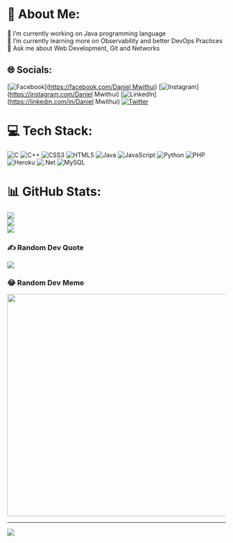 # 💫 About Me:
🔭 I’m currently working on Java programming language<br>🌱 I’m currently learning more on Observability and better DevOps Practices<br>💬 Ask me about  Web Development, Git and Networks


## 🌐 Socials:
[![Facebook](https://img.shields.io/badge/Facebook-%231877F2.svg?logo=Facebook&logoColor=white)]([https://facebook.com/Daniel Mwithui](https://www.linkedin.com/in/daniel-mwithui-86b358234/)) [![Instagram](https://img.shields.io/badge/Instagram-%23E4405F.svg?logo=Instagram&logoColor=white)](https://instagram.com/Daniel Mwithui) [![LinkedIn](https://img.shields.io/badge/LinkedIn-%230077B5.svg?logo=linkedin&logoColor=white)](https://linkedin.com/in/Daniel Mwithui) [![Twitter](https://img.shields.io/badge/Twitter-%231DA1F2.svg?logo=Twitter&logoColor=white)](https://twitter.com/Daniel_Mwithui) 

# 💻 Tech Stack:
![C](https://img.shields.io/badge/c-%2300599C.svg?style=for-the-badge&logo=c&logoColor=white) ![C++](https://img.shields.io/badge/c++-%2300599C.svg?style=for-the-badge&logo=c%2B%2B&logoColor=white) ![CSS3](https://img.shields.io/badge/css3-%231572B6.svg?style=for-the-badge&logo=css3&logoColor=white) ![HTML5](https://img.shields.io/badge/html5-%23E34F26.svg?style=for-the-badge&logo=html5&logoColor=white) ![Java](https://img.shields.io/badge/java-%23ED8B00.svg?style=for-the-badge&logo=java&logoColor=white) ![JavaScript](https://img.shields.io/badge/javascript-%23323330.svg?style=for-the-badge&logo=javascript&logoColor=%23F7DF1E) ![Python](https://img.shields.io/badge/python-3670A0?style=for-the-badge&logo=python&logoColor=ffdd54) ![PHP](https://img.shields.io/badge/php-%23777BB4.svg?style=for-the-badge&logo=php&logoColor=white) ![Heroku](https://img.shields.io/badge/heroku-%23430098.svg?style=for-the-badge&logo=heroku&logoColor=white) ![.Net](https://img.shields.io/badge/.NET-5C2D91?style=for-the-badge&logo=.net&logoColor=white) ![MySQL](https://img.shields.io/badge/mysql-%2300f.svg?style=for-the-badge&logo=mysql&logoColor=white)
# 📊 GitHub Stats:
![](https://github-readme-stats.vercel.app/api?username=Danielmwithui&theme=blueberry&hide_border=false&include_all_commits=true&count_private=true)<br/>
![](https://github-readme-streak-stats.herokuapp.com/?user=Danielmwithui&theme=blueberry&hide_border=false)<br/>
![](https://github-readme-stats.vercel.app/api/top-langs/?username=Danielmwithui&theme=blueberry&hide_border=false&include_all_commits=true&count_private=true&layout=compact)

### ✍️ Random Dev Quote
![](https://quotes-github-readme.vercel.app/api?type=horizontal&theme=radical)

### 😂 Random Dev Meme
<img src="https://random-memer.herokuapp.com/" width="512px"/>

---
[![](https://visitcount.itsvg.in/api?id=Danielmwithui&icon=6&color=1)](https://visitcount.itsvg.in)

<!-- Proudly created with GPRM ( https://gprm.itsvg.in ) -->
